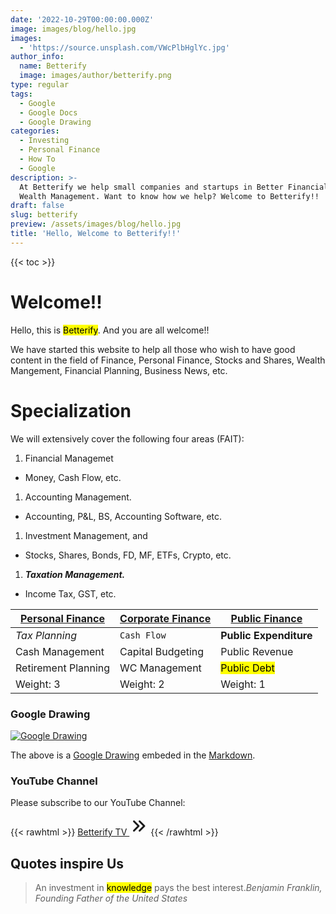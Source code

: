 ```yaml
---
date: '2022-10-29T00:00:00.000Z'
image: images/blog/hello.jpg
images:
  - 'https://source.unsplash.com/VWcPlbHglYc.jpg'
author_info:
  name: Betterify
  image: images/author/betterify.png
type: regular
tags:
  - Google
  - Google Docs
  - Google Drawing
categories:
  - Investing
  - Personal Finance
  - How To
  - Google
description: >-
  At Betterify we help small companies and startups in Better Financial and
  Wealth Management. Want to know how we help? Welcome to Betterify!!
draft: false
slug: betterify
preview: /assets/images/blog/hello.jpg
title: 'Hello, Welcome to Betterify!!'
---
```


{{< toc >}}
<style>
.table-of-content summary {
  //background-color: #03a9f4;
  background-color: #046A38;
}
</style>
# Welcome!!

Hello, this is <mark>Betterify</mark>. And you are all welcome!!

<p class="yellow">We have started this website to help all those who wish to have good content in the field of Finance, Personal Finance, Stocks and Shares, Wealth Mangement, Financial Planning, Business News, etc.</p>

# Specialization

We will extensively cover the following four areas (FAIT):

1. Financial Managemet

* Money, Cash Flow, etc.

1. Accounting Management.

* Accounting, P&L, BS, Accounting Software, etc.

1. Investment Management, and

* Stocks, Shares, Bonds, FD, MF, ETFs, Crypto, etc.

1. ***Taxation Management.***

* Income Tax, GST, etc.

| <u>**Personal Finance**</u> | <u>**Corporate Finance**</u> | <u>**Public Finance**</u> |
| --------------------------- | ---------------------------- | ------------------------- |
| *Tax Planning*              | `Cash Flow`                  | **Public Expenditure**    |
| Cash Management             | Capital Budgeting            | Public Revenue            |
| Retirement Planning         | WC Management                | <mark>Public Debt</mark>  |
| Weight: 3                   | Weight: 2                    | Weight: 1                 |

### Google Drawing

[![Google Drawing](https://docs.google.com/drawings/d/1WsLeQRmArkTcCNei0bqYYzhkAnbIAI9kpl2z0w8XQ3Q/export/png)](https://docs.google.com/drawings/d/1WsLeQRmArkTcCNei0bqYYzhkAnbIAI9kpl2z0w8XQ3Q/edit "Click to view/edit Drawing")

The above is a [Google Drawing](https://g.co/kgs/MmmryH) embeded in the [Markdown](https://github.com/adam-p/markdown-here/wiki/Markdown-Cheatsheet).

### YouTube Channel

Please subscribe to our YouTube Channel:

{{< rawhtml >}} 
<a href="https://www.youtube.com/@betterify" target="_blank" class="btn btn-primary btn-lg mb-4">Betterify TV <svg xmlns="http://www.w3.org/2000/svg" class="h-5 w-5" viewBox="0 0 20 20" width="30px" height="30px" fill="currentColor"> <path fill-rule="evenodd" d="M10.293 15.707a1 1 0 010-1.414L14.586 10l-4.293-4.293a1 1 0 111.414-1.414l5 5a1 1 0 010 1.414l-5 5a1 1 0 01-1.414 0z" clip-rule="evenodd" /> <path fill-rule="evenodd" d="M4.293 15.707a1 1 0 010-1.414L8.586 10 4.293 5.707a1 1 0 011.414-1.414l5 5a1 1 0 010 1.414l-5 5a1 1 0 01-1.414 0z" clip-rule="evenodd" /> </svg></a>
{{< /rawhtml >}}

## Quotes inspire Us

> An investment in <mark>knowledge</mark> pays the best interest.<cite>Benjamin Franklin, Founding Father of the United States</cite>
